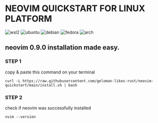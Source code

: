 # NEOVIM QUICKSTART FOR LINUX PLATFORM
![wsl2](https://img.shields.io/badge/wsl2-3C79F5?style=for-the-badge&logo=windows&logoColor=fff)
![ubuntu](https://img.shields.io/badge/ubuntu-FC4F00?style=for-the-badge&logo=ubuntu&logoColor=fff)
![debian](https://img.shields.io/badge/debian-D14D72?style=for-the-badge&logo=debian&logoColor=white)
![fedora](https://img.shields.io/badge/fedora-19376D?style=for-the-badge&logo=fedora&logoColor=fff)
![arch](https://img.shields.io/badge/arch-0B2447?style=for-the-badge&logo=archlinux&logoColor=19A7CE)

## neovim 0.9.0 installation made easy.


### STEP 1
copy & paste this command on your terminal
```
curl -L https://raw.githubusercontent.com/geloman-likes-rust/neovim-quickstart/main/install.sh | bash
```

### STEP 2
check if neovim was successfully installed
```
nvim --version
```
